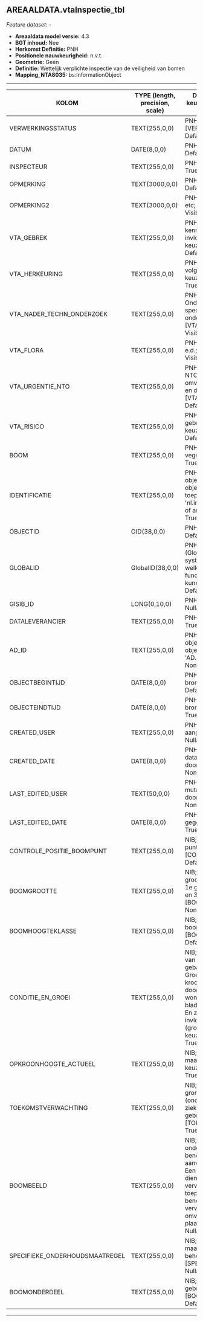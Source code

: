 ## AREAALDATA.vtaInspectie_tbl

*Feature dataset: -*


* __Areaaldata model versie:__ 4.3
* __BGT inhoud:__ Nee
* __Herkomst Definitie:__ PNH
* __Positionele nauwkeurigheid:__ n.v.t.
* __Geometrie:__ Geen
* __Definitie:__ Wettelijk verplichte inspectie van de veiligheid van bomen
* __Mapping_NTA8035:__ bs:InformationObject

***

|__KOLOM__                             |__TYPE (length, precision, scale)__          	          |__DEFINITIE__ (oorsprong; beschrijving; keuzelijst; nullable; default; zichtbaar in Areaalviewer)|
|------                              |----                |-----    |
|VERWERKINGSSTATUS                   |TEXT(255,0,0)       |PNH; Status van de gegevens; keuzelijst [VERWERKINGSSTATUS]; Nullable: False; Default: Nieuw; Visible: Yes|
|DATUM                               |DATE(8,0,0)         |PNH; Datum Inspectie; ; Nullable: True; Default: None; Visible: No|
|INSPECTEUR                          |TEXT(255,0,0)       |PNH; Naam van de Inspecteur; ; Nullable: True; Default: None; Visible: No|
|OPMERKING                           |TEXT(3000,0,0)      |PNH; Extra toelichting; ; Nullable: True; Default: None; Visible: No|
|OPMERKING2                          |TEXT(3000,0,0)      |PNH; Extra toelichting m.b.t. kroonschade etc; ; Nullable: True; Default: None; Visible: No|
|VTA_GEBREK                          |TEXT(255,0,0)       |PNH; Betreft visueel waarneembare kenmerken die (mogelijk) een negatieve invloed hebben op de boomveiligheid; keuzelijst [VTA_GEBREK]; Nullable: True; Default: None; Visible: No|
|VTA_HERKEURING                      |TEXT(255,0,0)       |PNH; Gewenst moment of termijn van de volgende boomveiligheidscontrole; keuzelijst [VTA_HERKEURING]; Nullable: True; Default: None; Visible: No|
|VTA_NADER_TECHN_ONDERZOEK           |TEXT(255,0,0)       |PNH; Uitvoeren van Nader Technisch Onderzoek door bijv. de inzet van specialistische meetapparatuur of onderzoek op hoogte; keuzelijst [VTA_NTO]; Nullable: True; Default: None; Visible: No|
|VTA_FLORA                           |TEXT(255,0,0)       |PNH; Aanwezigheid nesten, vleermuizen e.d.; ; Nullable: True; Default: None; Visible: No|
|VTA_URGENTIE_NTO                    |TEXT(255,0,0)       |PNH; Gewenst moment of termijn van de NTO (e.e.a. houdt verband met de aard en omvang van de geconstateerde gebreken en de standplaats); keuzelijst [VTA_NTO_URGENTIE]; Nullable: True; Default: None; Visible: No|
|VTA_RISICO                          |TEXT(255,0,0)       |PNH; Klasse van het risico wat een gebrek met zich mee kan brengen; keuzelijst [VTA_RISICO]; Nullable: True; Default: None; Visible: No|
|BOOM                                |TEXT(255,0,0)       |PNH; Verwijzende sleutel naar vegetatieObject_p (simpel); ; Nullable: True; Default: None; Visible: No|
|IDENTIFICATIE                       |TEXT(255,0,0)       |PNH; Uniek identificatienummer voor het object dat onveranderlijk is zolang het object bestaat: bevat indien van toepassing BGT/IMKL ID in format 'nl.imgeo/imkl.bronhouderscode.LokaalID' of anders: '00000'.LokaalID; ; Nullable: True; Default: None; Visible: No|
|OBJECTID                            |OID(38,0,0)         |PNH; Interne ID ArcGIS; ; Nullable: False; Default: None; Visible: Yes|
|GLOBALID                            |GlobalID(38,0,0)    |PNH; Elk object heeft een unieke GlobalID (Global Unique Identifier). Dit is een systeemveld van de ArcGIS software welke noodzakelijk is om een aantal functionaliteiten binnen deze software te kunnen gebruiken; ; Nullable: False; Default: None; Visible: Yes|
|GISIB_ID                            |LONG(0,10,0)        |PNH; ID beheer openbare ruimte (GISIB); ; Nullable: True; Default: None; Visible: No|
|DATALEVERANCIER                     |TEXT(255,0,0)       |PNH; Leverancier van de data; ; Nullable: True; Default: None; Visible: No|
|AD_ID                               |TEXT(255,0,0)       |PNH; Uniek identificatienummer voor het object dat onveranderlijk is zolang het object bestaat in Areaaldata: in format 'AD.[GUID]'; ; Nullable: False; Default: None; Visible: Yes|
|OBJECTBEGINTIJD                     |DATE(8,0,0)         |PNH; Datum waarop het object bij de bronhouder is ontstaan; ; Nullable: True; Default: None; Visible: Yes|
|OBJECTEINDTIJD                      |DATE(8,0,0)         |PNH; Datum waarop het object bij de bronhouder niet meer geldig is; ; Nullable: True; Default: None; Visible: Yes|
|CREATED_USER                        |TEXT(255,0,0)       |PNH; Naam van gebruiker die de rij heeft aangemaakt, gegenereerd door ArcGIS; ; Nullable: True; Default: None; Visible: No|
|CREATED_DATE                        |DATE(8,0,0)         |PNH; Datum waarop de rij aan de database is toegevoegd, gegenereerd door ArcGIS; ; Nullable: True; Default: None; Visible: No|
|LAST_EDITED_USER                    |TEXT(50,0,0)        |PNH; Naam van gebruiker die de laatste mutatie heeft doorgevoerd, gegenereerd door ArcGIS; ; Nullable: True; Default: None; Visible: No|
|LAST_EDITED_DATE                    |DATE(8,0,0)         |PNH; Datum van de laatste mutatie, gegenereerd door ArcGIS; ; Nullable: True; Default: None; Visible: No|
|CONTROLE_POSITIE_BOOMPUNT           |TEXT(255,0,0)       |NIB; Is de boom juist ingemeten/staat de punt op de juiste plaats; keuzelijst [CONTROLEBOOMPUNT]; Nullable: True; Default: None; Visible: No|
|BOOMGROOTTE                         |TEXT(255,0,0)       |NIB; Een classificatie die aangeeft hoe groot een boomsoort in NL kan worden. 1e grootte is >15 m, 2e grootte is 8-15 m en 3e grootte is tot 8 m.; keuzelijst [BOOMGROOTTE]; Nullable: True; Default: None; Visible: No|
|BOOMHOOGTEKLASSE                    |TEXT(255,0,0)       |NIB; Op grond van de actuele boomhoogte.; keuzelijst [BOOMHOOGTEKLASSE]; Nullable: True; Default: None; Visible: No|
|CONDITIE_EN_GROEI                   |TEXT(255,0,0)       |NIB; Actuele groeiontwikkeling op grond van huidige groei(kracht) en gezondheid, gebaseerd op visuele groeikenmerken. Groeikenmerken waaronder: ontwikkeling kroonstuctuur, primaire groei (dominatie doorgaande spil), scheutlengten, wondovergroeiing, knopbezetting, bladbezetting, bladgrootte en bladkleur. En ziekten en aantastingen die primair invloed hebben op de actuele gezondheid (groeiontwikkeling) van de boom.; keuzelijst [CONDITIEGROEI]; Nullable: True; Default: None; Visible: No|
|OPKROONHOOGTE_ACTUEEL               |TEXT(255,0,0)       |NIB; De actuele takvrije stam van maaiveld tot de eerste takaanzet;  keuzelijst [OPKROONHOOGTE]; Nullable: True; Default: None; Visible: No|
|TOEKOMSTVERWACHTING                 |TEXT(255,0,0)       |NIB; Verwachte technische levensduur op grond van boomtechnische aspecten (onderandere conditie, groeiontwikkelig, ziektes, aantastingen of boomtechnische gebreken).; keuzelijst [TOEKOMSTVERWACHTING]; Nullable: True; Default: None; Visible: No|
|BOOMBEELD                           |TEXT(255,0,0)       |NIB; Gebaseerd op de actuele onderhoudsstaat en gerelateerd aan de benodigde snoeiingreep om tot een aanvaard boombeeld te (kunnen) komen. Een boom met een aanvaard boombeeld dient niet gesnoeid te worden. Bij een verwaarloosd boombeeld (niet van toepassing bij vormsnoei) is de benodigde snoeiingreep als gevolg van verwaarloosd onderhoud, zodanig omvangrijk dat deze gefaseerd moet plaatsvinden.; keuzelijst [BOOMBEELD]; Nullable: True; Default: None; Visible: No|
|SPECIFIEKE_ONDERHOUDSMAATREGEL      |TEXT(255,0,0)       |NIB; Aanvullende (relevante) specefieke maatregelen die nu of in de komende beheerperiode benodigd zijn.; keuzelijst [SPECONDERHOUDSMAATREGEL]; Nullable: True; Default: None; Visible: No|
|BOOMONDERDEEL                       |TEXT(255,0,0)       |NIB; Vermelden waar (plaatsaanduidling) gebrek(en) is/zijn aangetroffen.; keuzelijst [BOOMONDERDEEL]; Nullable: True; Default: None; Visible: No|
***
